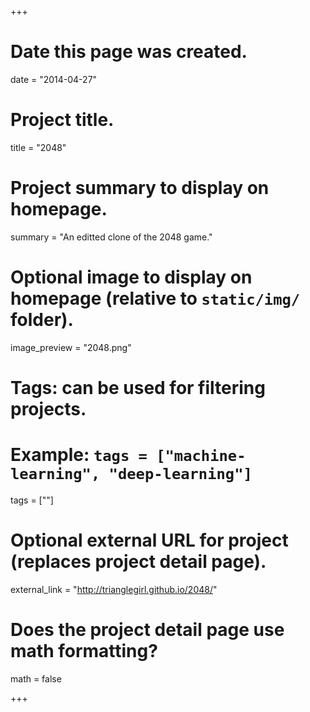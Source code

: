 +++
# Date this page was created.
date = "2014-04-27"

# Project title.
title = "2048"

# Project summary to display on homepage.
summary = "An editted clone of the 2048 game."

# Optional image to display on homepage (relative to `static/img/` folder).
image_preview = "2048.png"

# Tags: can be used for filtering projects.
# Example: `tags = ["machine-learning", "deep-learning"]`
tags = [""]

# Optional external URL for project (replaces project detail page).
external_link = "http://trianglegirl.github.io/2048/"

# Does the project detail page use math formatting?
math = false

+++


